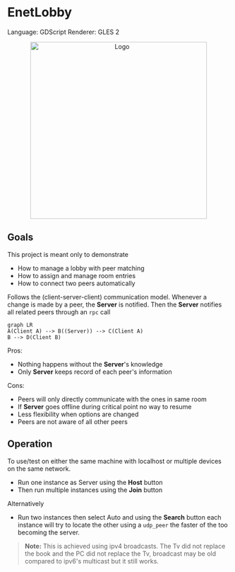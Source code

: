 
# EnetLobby

Language: GDScript
Renderer: GLES 2
<p align="center">
  <a href="https://github.com/Paellu/Enet-Lobby/blob/7b0a0d70b8a2c1f60ebbab55bc151f125916bebd/icon.png">
    <img width="400" alt="Logo">
  </a>
</p>

## Goals

This project is meant only to demonstrate
- How to manage a lobby with peer matching
- How to assign and manage room entries
- How to connect two peers automatically

Follows the (client-server-client) communication model.
Whenever a change is made by a peer, the **Server** is notified.
Then the **Server** notifies all related peers through an `rpc` call
```mermaid
graph LR
A(Client A) --> B((Server)) --> C(Client A)
B --> D(Client B)
```
Pros:
- Nothing happens without the **Server**'s knowledge
- Only **Server** keeps record of each peer's information

Cons:
- Peers will only directly communicate with the ones in same room
- If **Server** goes offline during critical point no way to resume
- Less flexibility when options are changed
- Peers are not aware of all other peers

## Operation
To use/test on either the same machine with localhost or multiple devices on the same network.
- Run one instance as Server using the **Host** button 
- Then run multiple instances using the **Join** button

Alternatively
- Run two instances then select Auto and using the **Search** button each instance will try to locate the other using a `udp_peer` the faster of the too becoming the server.
> **Note:** This is achieved using ipv4 broadcasts.
> The Tv did not replace the book and the PC did not replace the Tv, broadcast may be old compared to ipv6's multicast but it still works.






